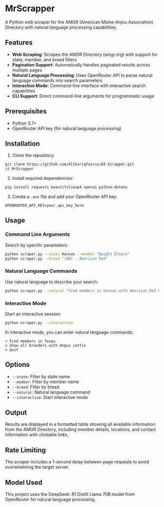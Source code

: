 # MrScrapper

A Python web scraper for the AMGR (American Maine-Anjou Association) Directory with natural language processing capabilities.

## Features

- **Web Scraping**: Scrapes the AMGR Directory (amgr.org) with support for state, member, and breed filters
- **Pagination Support**: Automatically handles paginated results across multiple pages
- **Natural Language Processing**: Uses OpenRouter API to parse natural language commands into search parameters
- **Interactive Mode**: Command-line interface with interactive search capabilities
- **CLI Support**: Direct command-line arguments for programmatic usage

## Prerequisites

- Python 3.7+
- OpenRouter API key (for natural language processing)

## Installation

1. Clone the repository:
```bash
git clone https://github.com/AlthariqFairuz/AI-Scrapper.git
cd MrScrapper
```

2. Install required dependencies:
```bash
pip install requests beautifulsoup4 openai python-dotenv
```

3. Create a `.env` file and add your OpenRouter API key:
```
OPENROUTER_API_KEY=your_api_key_here
```

## Usage

### Command Line Arguments

Search by specific parameters:
```bash
python scraper.py --state Kansas --member "Dwight Elmore"
python scraper.py --breed "(AR) - American Red"
```

### Natural Language Commands

Use natural language to describe your search:
```bash
python scraper.py --natural "Find members in Kansas with American Red breed"
```

### Interactive Mode

Start an interactive session:
```bash
python scraper.py --interactive
```

In interactive mode, you can enter natural language commands:
```
> Find members in Texas
> Show all breeders with Angus cattle
> quit
```

## Options

- `--state`: Filter by state name
- `--member`: Filter by member name  
- `--breed`: Filter by breed
- `--natural`: Natural language command
- `--interactive`: Start interactive mode

## Output

Results are displayed in a formatted table showing all available information from the AMGR Directory, including member details, locations, and contact information with clickable links.

## Rate Limiting

The scraper includes a 1-second delay between page requests to avoid overwhelming the target server.

## Model Used

This project uses the DeepSeek: R1 Distill Llama 70B model from OpenRouter for natural language processing.